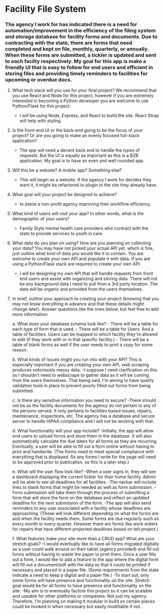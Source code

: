 # Facility File System 

### The agency I work for has indicated there is a need for automation/improvement in the efficiency of the filing system and storage database for facility forms and documents. Due to contracting with the state, there are forms that need completed and kept on file, monthly, quarterly, or annually. When these forms are submitted, a tickler is updated and sent to each facilty respectively. My goal for this app is make a friendly UI that is easy to follow for end users and efficient in storing files and providing timely reminders to facilities for upcoming or overdue docs. 

1. What tech stack will you use for your final project? We recommend that you use React and Node for this project, however if you are extremely interested in becoming a Python developer you are welcome to use Python/Flask for this project.
    
    - I will be using Node, Express, and React to build the site. React Strap will help with styling. 

2. Is the front-end UI or the back-end going to be the focus of your project? Or are you going to make an evenly focused full-stack application?
    
    - The app will need a decent back end to handle the types of requests. But the UI is equally as important as this is a B2B application. My goal is to have an even and well rounded app. 

3. Will this be a website? A mobile app? Something else?
    
    - This will begin as a website. If the agency I work for decides they want it, it might be refactored to plugin to the site they already have. 

4. What goal will your project be designed to achieve?
    
    - to assist a non-profit agency improving their workflow efficiency. 

5. What kind of users will visit your app? In other words, what is the demographic of your users?
    
    - Family Style mental health care providers who contract with the state to provide services to youth in care. 

6. What data do you plan on using? How are you planning on collecting your data? You may have not picked your actual API yet, which is fine, just outline what kind of data you would like it to contain. You are welcome to create your own API and populate it with data. If you are using a Python/Flask stack are required to create your own API.
    
    - I will be designing my own API that will handle requests from front end users and assist with organizing and storing data. There will not be any background data I need to pull from a 3rd party location. The data will be organic and provided from the users themselves. 

7. In brief, outline your approach to creating your project (knowing that you may not know everything in advance and that these details might change later). Answer questions like the ones below, but feel free to add more information:
    
    a. What does your database schema look like?
        - There will be a table for each type of form that is used. 
        - There will be a table for Users. And a table of facilities. Users can be mapped to which facility they're allowed to edit (if they work with or in that specific facility.)
        - There will be a table of blank forms as well if the user needs to print a copy for some reason. 
    
    b. What kinds of issues might you run into with your API? This is especially important if you are creating your own API, web scraping produces notoriously messy data.
        -I suppose I need clarification on this as I shouldn't need to webscrape to gather data as it will be coming from the users themselves. That being said, I'm aiming to have quality validation tools in place to prevent poorly filled out forms from being submitted. 
    
    c. Is there any sensitive information you need to secure?
        -There should not be as the facility documents for the agency do not pertain to any of the persons served. It only pertains to facilities based issues, repairs, maintenance, inspections, etc. The agency has a database and secure server to handle HIPAA compliance and I will not be working with that. 
    
    d. What functionality will your app include?
        -Initially, the app will allow end users to upload forms and store them in the database. It will also automatically calculate the due dates for all forms as they are recurring. Eventually, a user will be able to fill out a form online without having to print and handwrite. (The forms need to meet special compliance with everything that is displayed. So any forms I write for the page will need to be approved prior to publication. so this is a later step.)
    
    e. What will the user flow look like?
        -When a user signs in, they will see a dashboard displaying the current tickler for their home facility. Admin will be able to see all deadlines for all facilities. 
        -The navbar will include links to blank forms that might be needed as well as form submission.
        -Form submission will take them through the process of submitting a form that will store the form on the database and reflect an updated deadline for the next submission of the form. 
        -The app will also send reminders to any user associated with a facility whose deadlines are approaching. (These will look different depending on what the forms are and when the facility needs them. Some forms are due regularly such as every month or every quarter. However there are forms like work orders for repairs that have different projected deadlines based on teh project.)
    
    f. What features make your site more than a CRUD app? What are your stretch goals?
        -I would eventually like to have all forms migrated digitally so a user could walk around on their tablet (agency provided) and fill out forms without having to waste the paper to print them. Once a user fills out a form, I would like to add a feature to the app where the digital form will fill out a document/pdf with the data so that it could be printed if necessary and placed in a paper file. (Some requirements from the state indicate a need to keep a digital and a paper file.)
        -To start out, only some forms will have presence and functionality on the site. Stretch goal would be for all forms to have presence and functionality on the site. 
        -My aim is to eventually factore this project so it can be scalable and useable for other platforms or companies. Not just my agency. Therefore, I'm planning on making it modular in build so certain pieces could be hooked in when necessary but easily modifiable if not. 